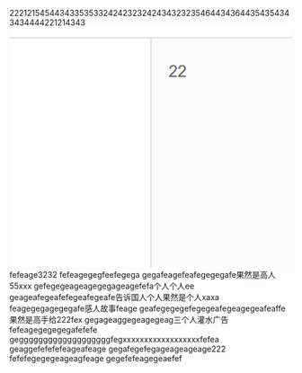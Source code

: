 22212154544343353533242423232424343232354644343644354354343434444221214343
![](images/screenshot_1572354006521.png)
fefeage3232
fefeagegegfeefegega
gegafeagefeafegegegafe果然是高人55xxx
gefegegeageagegegageagefefa个人个人ee
geageafegeafefegeafegeafe告诉国人个人果然是个人xaxa
feagegegagegegafe感人故事feage
geafegegegefegegeafegeagegeafeaffe果然是高手给222fex
gegageaggegeagegeag三个人灌水广告
fefeagegegegegafefefe
gegggggggggggggggggggfegxxxxxxxxxxxxxxxxxxfefea
geaggefefefefeageafeage
gegafegefegageageageage222
fefefegegegeageagfeage
gegefefeagegeaefef